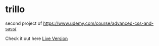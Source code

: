 # trillo

second project of https://www.udemy.com/course/advanced-css-and-sass/

Check it out here [Live Version](https://herzogmatthias.github.io/trillo/)
